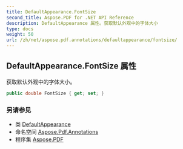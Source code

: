```yaml
---
title: DefaultAppearance.FontSize
second_title: Aspose.PDF for .NET API Reference
description: DefaultAppearance 属性。获取默认外观中的字体大小
type: docs
weight: 50
url: /zh/net/aspose.pdf.annotations/defaultappearance/fontsize/
---
```

## DefaultAppearance.FontSize 属性

获取默认外观中的字体大小。

```csharp
public double FontSize { get; set; }
```

### 另请参见

* 类 [DefaultAppearance](../)
* 命名空间 [Aspose.Pdf.Annotations](../../../aspose.pdf.annotations/)
* 程序集 [Aspose.PDF](../../../)
